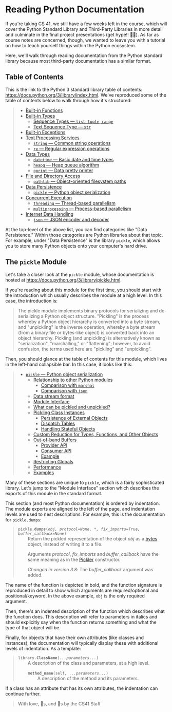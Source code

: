 # Reading Python Documentation
If you're taking CS 41, we still have a few weeks left in the course, which will cover the Python Standard Library and Third-Party Libraries in more detail and culminate in the final project presentations (get hype!! 🥳🚀). As far as course notes are concerned, though, we wanted to leave you with a tutorial on how to teach yourself things within the Python ecosystem.

Here, we'll walk through reading documentation from the Python standard library because most third-party documentation has a similar format.


## Table of Contents
This is the link to the Python 3 standard library table of contents: <https://docs.python.org/3/library/index.html>. We've reproduced some of the table of contents below to walk through how it's structured:

> *   [Built-in Functions](https://docs.python.org/3/library/functions.html)
> *   [Built-in Types](https://docs.python.org/3/library/stdtypes.html)
>     *   [Sequence Types — `list`, `tuple`, `range`](https://docs.python.org/3/library/stdtypes.html#sequence-types-list-tuple-range)
>     *   [Text Sequence Type — `str`](https://docs.python.org/3/library/stdtypes.html#text-sequence-type-str)
> *   [Built-in Exceptions](https://docs.python.org/3/library/exceptions.html)
> *   [Text Processing Services](https://docs.python.org/3/library/text.html)
>     *   [`string` — Common string operations](https://docs.python.org/3/library/string.html)
>     *   [`re` — Regular expression operations](https://docs.python.org/3/library/re.html)
> *   [Data Types](https://docs.python.org/3/library/datatypes.html)
>     *   [`datetime` — Basic date and time types](https://docs.python.org/3/library/datetime.html)
>     *   [`heapq` — Heap queue algorithm](https://docs.python.org/3/library/heapq.html)
>     *   [`pprint` — Data pretty printer](https://docs.python.org/3/library/pprint.html)
> *   [File and Directory Access](https://docs.python.org/3/library/filesys.html)
>     *   [`pathlib` — Object-oriented filesystem paths](https://docs.python.org/3/library/pathlib.html)
> *   [Data Persistence](https://docs.python.org/3/library/persistence.html)
>     *   [`pickle` — Python object serialization](https://docs.python.org/3/library/pickle.html)
> *   [Concurrent Execution](https://docs.python.org/3/library/concurrency.html)
>     *   [`threading` — Thread-based parallelism](https://docs.python.org/3/library/threading.html)
>     *   [`multiprocessing` — Process-based parallelism](https://docs.python.org/3/library/multiprocessing.html)
> *   [Internet Data Handling](https://docs.python.org/3/library/netdata.html)
>     *   [`json` — JSON encoder and decoder](https://docs.python.org/3/library/json.html)

At the top-level of the above list, you can find categories like "Data Persistence." Within those categories are Python libraries about that topic. For example, under "Data Persistence" is the library `pickle`, which allows you to store many Python objects onto your computer's hard drive.

## The `pickle` Module
Let's take a closer look at the `pickle` module, whose documentation is hosted at <https://docs.python.org/3/library/pickle.html>.

If you're reading about this module for the first time, you should start with the introduction which usually describes the module at a high level. In this case, the introduction is:

> The pickle module implements binary protocols for serializing and de-serializing a Python object structure. "Pickling" is the process whereby a Python object hierarchy is converted into a byte stream, and "unpickling" is the inverse operation, whereby a byte stream (from a binary file or bytes-like object) is converted back into an object hierarchy. Pickling (and unpickling) is alternatively known as "serialization", "marshalling," or "flattening"; however, to avoid confusion, the terms used here are "pickling" and "unpickling".

Then, you should glance at the table of contents for this module, which lives in the left-hand collapsible bar. In this case, it looks like this: 

> *   [`pickle` — Python object serialization](https://docs.python.org/3/library/pickle.html#)
>     *   [Relationship to other Python modules](https://docs.python.org/3/library/pickle.html#relationship-to-other-python-modules)
>         *   [Comparison with `marshal`](https://docs.python.org/3/library/pickle.html#comparison-with-marshal)
>         *   [Comparison with `json`](https://docs.python.org/3/library/pickle.html#comparison-with-json)
>     *   [Data stream format](https://docs.python.org/3/library/pickle.html#data-stream-format)
>     *   [Module Interface](https://docs.python.org/3/library/pickle.html#module-interface)
>     *   [What can be pickled and unpickled?](https://docs.python.org/3/library/pickle.html#what-can-be-pickled-and-unpickled)
>     *   [Pickling Class Instances](https://docs.python.org/3/library/pickle.html#pickling-class-instances)
>         *   [Persistence of External Objects](https://docs.python.org/3/library/pickle.html#persistence-of-external-objects)
>         *   [Dispatch Tables](https://docs.python.org/3/library/pickle.html#dispatch-tables)
>         *   [Handling Stateful Objects](https://docs.python.org/3/library/pickle.html#handling-stateful-objects)
>     *   [Custom Reduction for Types, Functions, and Other Objects](https://docs.python.org/3/library/pickle.html#custom-reduction-for-types-functions-and-other-objects)
>     *   [Out-of-band Buffers](https://docs.python.org/3/library/pickle.html#out-of-band-buffers)
>         *   [Provider API](https://docs.python.org/3/library/pickle.html#provider-api)
>         *   [Consumer API](https://docs.python.org/3/library/pickle.html#consumer-api)
>         *   [Example](https://docs.python.org/3/library/pickle.html#example)
>     *   [Restricting Globals](https://docs.python.org/3/library/pickle.html#restricting-globals)
>     *   [Performance](https://docs.python.org/3/library/pickle.html#performance)
>     *   [Examples](https://docs.python.org/3/library/pickle.html#examples)

Many of these sections are unique to `pickle`, which is a fairly sophisticated library. Let's jump to the "Module Interface" section which describes the exports of this module in the standard format.

This section (and most Python documentation) is ordered by indentation. The module exports are aligned to the left of the page, and indentation levels are used to nest descriptions. For example, this is the documentation for `pickle.dumps`:

<blockquote>
<code>pickle.<b>dumps</b>(<i>obj, protocol=None, *, fix_imports=True, buffer_callback=None</i>)</code>
<div style="margin-left: 30px;">
Return the pickled representation of the object <i>obj</i> as a <a href="https://docs.python.org/3/library/stdtypes.html#bytes">bytes</a> object, instead of writing it to a file.

Arguments <i>protocol</i>, <i>fix_imports</i> and <i>buffer_callback</i> have the same meaning as in the <a href="https://docs.python.org/3/library/pickle.html#pickle.Pickler">Pickler</a> constructor.

<i>Changed in version 3.8</i>: The <i>buffer_callback</i> argument was added.
</div>
</blockquote>

The name of the function is depicted in bold, and the function signature is reproduced in detail to show which arguments are required/optional and positional/keyword. In the above example, `obj` is the only required argument.

Then, there's an indented description of the function which describes what the function does. This description will refer to parameters in italics and should explicitly say when the function returns something and what the type of that object will be.

Finally, for objects that have their own attributes (like classes and instances), the documentation will typically display these with additional levels of indentation. As a template:

<blockquote>
<code>library.<b>ClassName</b>(<i>...parameters...</i>)</code>
<div style="margin-left: 30px;">
A description of the class and parameters, at a high level.
<br /><br />
<code><b>method_name</b>(self, <i>...parameters...</i>)</code>
<div style="margin-left: 30px;">
A description of the method and its parameters.
</div>
</div>
</blockquote>

If a class has an attribute that has its own attributes, the indentation can continue further.

> With love, 🦄s, and 🐘s by the CS41 Staff